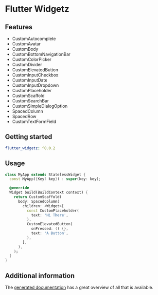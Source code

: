 # Flutter Widgetz

## Features

- CustomAutocomplete
- CustomAvatar
- CustomBody
- CustomBottomNavigationBar
- CustomColorPicker
- CustomDivider
- CustomElevatedButton
- CustomInputCheckbox
- CustomInputDate
- CustomInputDropdown
- CustomPlaceholder
- CustomScaffold
- CustomSearchBar
- CustomSimpleDialogOption
- SpacedColumn
- SpacedRow
- CustomTextFormField

## Getting started

```yaml
flutter_widgetz: ^0.0.2
```

## Usage

```dart
class MyApp extends StatelessWidget {
  const MyApp({Key? key}) : super(key: key);

  @override
  Widget build(BuildContext context) {
    return CustomScaffold(
      body: SpacedColumn(
        children: <Widget>[
          const CustomPlaceholder(
            text: 'Hi There',
          ),
          CustomElevatedButton(
            onPressed: () {},
            text: 'A Button',
          ),
        ],
      ),
    );
  }
}
```

## Additional information

The [generated documentation](https://pub.dev/documentation/flutter_widgetz/latest) has a great overview of all that is available.
